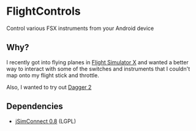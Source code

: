 FlightControls
==============

Control various FSX instruments from your Android device

## Why?

I recently got into flying planes in 
[Flight Simulator X](http://store.steampowered.com/app/314160/)
and wanted a better way to interact with some of the switches and
instruments that I couldn't map onto my flight stick and throttle.

Also, I wanted to try out [Dagger 2](http://google.github.io/dagger/)

## Dependencies

- [jSimConnect 0.8](http://lc0277.gratisim.fr/jsimconnect.html) (LGPL)
